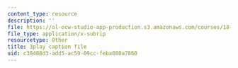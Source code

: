 ```yaml
---
content_type: resource
description: ''
file: https://ol-ocw-studio-app-production.s3.amazonaws.com/courses/18-404j-theory-of-computation-fall-2020/c38488d3add5ac5909ccfeba080a7860_asjAc90L8rE.srt
file_type: application/x-subrip
resourcetype: Other
title: 3play caption file
uid: c38488d3-add5-ac59-09cc-feba080a7860
---
```

